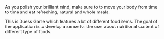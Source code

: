 As you polish your brilliant mind, make sure to to move your body from time to time and eat refreshing, natural and whole meals.

This is Guess Game which features a lot of different food items.
The goal of the application is to develop a sense for the user about nutritional content of different type of foods.

